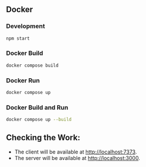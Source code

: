 ## Docker

### Development
```bash
npm start
```

### Docker Build
```bash
docker compose build
```

### Docker Run
```bash
docker compose up
```

### Docker Build and Run
```bash
docker compose up --build
```

## Checking the Work:

- The client will be available at [http://localhost:7373](http://localhost:7373).
- The server will be available at [http://localhost:3000](http://localhost:3000).
